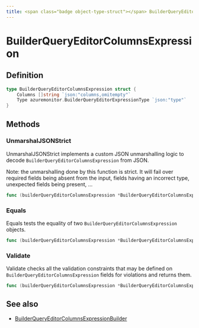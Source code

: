 ```yaml
---
title: <span class="badge object-type-struct"></span> BuilderQueryEditorColumnsExpression
---
```

# <span class="badge object-type-struct"></span> BuilderQueryEditorColumnsExpression

## Definition

```go
type BuilderQueryEditorColumnsExpression struct {
    Columns []string `json:"columns,omitempty"`
    Type azuremonitor.BuilderQueryEditorExpressionType `json:"type"`
}
```
## Methods

### <span class="badge object-method"></span> UnmarshalJSONStrict

UnmarshalJSONStrict implements a custom JSON unmarshalling logic to decode `BuilderQueryEditorColumnsExpression` from JSON.

Note: the unmarshalling done by this function is strict. It will fail over required fields being absent from the input, fields having an incorrect type, unexpected fields being present, …

```go
func (builderQueryEditorColumnsExpression *BuilderQueryEditorColumnsExpression) UnmarshalJSONStrict(raw []byte) error
```

### <span class="badge object-method"></span> Equals

Equals tests the equality of two `BuilderQueryEditorColumnsExpression` objects.

```go
func (builderQueryEditorColumnsExpression *BuilderQueryEditorColumnsExpression) Equals(other BuilderQueryEditorColumnsExpression) bool
```

### <span class="badge object-method"></span> Validate

Validate checks all the validation constraints that may be defined on `BuilderQueryEditorColumnsExpression` fields for violations and returns them.

```go
func (builderQueryEditorColumnsExpression *BuilderQueryEditorColumnsExpression) Validate() error
```

## See also

 * <span class="badge builder"></span> [BuilderQueryEditorColumnsExpressionBuilder](./builder-BuilderQueryEditorColumnsExpressionBuilder.md)
